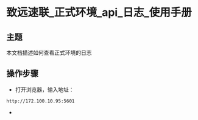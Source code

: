 # 致远速联_正式环境_api_日志_使用手册

## 主题
本文档描述如何查看正式环境的日志

## 操作步骤
- 打开浏览器，输入地址：

```
http://172.100.10.95:5601
```

- 
